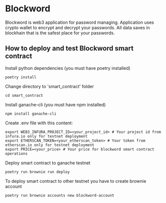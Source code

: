 # Blockword
Blockword is web3 application for password managing. Application uses crypto wallet to encrypt and decrypt your passwords. All data saves in blockhain that is the safest place for your passwords.

## How to deploy and test Blockword smart contract
Install python dependencies (you must have poetry installed)
```
poetry install
```
Change directory to 'smart_contract' folder
```
cd smart_contract
```
Install ganache-cli (you must have npm installed)
```
npm install ganache-cli
```
Create .env file with this content:
```
export WEB3_INFURA_PROJECT_ID=<your_project_id> # Your project id from infura.io only for testnet deployment
export ETHERSCAN_TOKEN=<your_etherscan_token> # Your token from etherscan.io only for testnet deployment
export PRICE=<your_price> # Your price for blockword smart contract operations
```
Deploy smart contract to ganache testnet
```
poetry run brownie run deploy
```
To deploy smart contract to other testnet you have to create brownie account
```
poetry run brownie accounts new blockword-account
```
